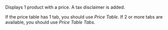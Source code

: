 Displays 1 product with a price. A tax disclaimer is added.

If the price table has 1 tab, you should use *Price Table*. If 2 or more tabs are available, you should use *Price Table Tabs*.
